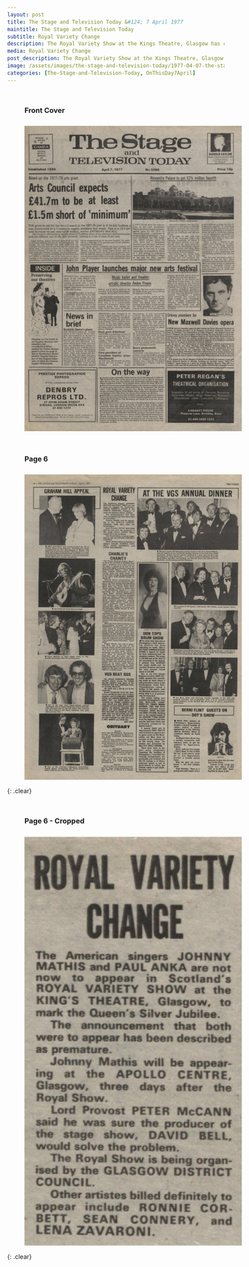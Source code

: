 ```yaml
---
layout: post
title: The Stage and Television Today &#124; 7 April 1977
maintitle: The Stage and Television Today
subtitle: Royal Variety Change
description: The Royal Variety Show at the Kings Theatre, Glasgow has changes to it's line up but Lena Zavaroni is confirmed to be in the show.
media: Royal Variety Change
post_description: The Royal Variety Show at the Kings Theatre, Glasgow has changes to it's line up but Lena Zavaroni is confirmed to be in the show.
image: /assets/images/the-stage-and-television-today/1977-04-07-the-stage-and-television-today-front-cover.png
categories: [The-Stage-and-Television-Today, OnThisDay7April]
---
```


<figure class="fig1">
<figcaption>
<h3 id="front-cover">Front Cover</h3>
</figcaption>
<a href="/assets/images/the-stage-and-television-today/1977-04-07-the-stage-and-television-today-front-cover.png"><img src="/assets/images/the-stage-and-television-today/1977-04-07-the-stage-and-television-today-front-cover.png" class="full-width zoom-in"></a>
</figure>

<figure class="fig2">
<figcaption>
<h3 id="page-6">Page 6</h3>
</figcaption>
<a href="/assets/images/the-stage-and-television-today/1977-04-07-the-stage-and-television-today-page-6.png"><img src="/assets/images/the-stage-and-television-today/1977-04-07-the-stage-and-television-today-page-6.png" class="full-width zoom-in"></a>
</figure>

{: .clear}

<figure class="fig1">
<figcaption>
<h3 id="page-6-cropped">Page 6 - Cropped</h3>
</figcaption>
<a href="/assets/images/the-stage-and-television-today/1977-04-07-the-stage-and-television-today-page-6-cropped.png"><img src="/assets/images/the-stage-and-television-today/1977-04-07-the-stage-and-television-today-page-6-cropped.png" class="full-width zoom-in"></a>
</figure>

<br />{: .clear}

<style>
.fig1 {float:left; width:49%;}

.fig2 {float:right; width:49%;}

figcaption {float:left; width:100%;}

@media screen and (orientation:portrait) {
.fig1, .fig2 {float:left; width:100%;}
figcaption {float:left; width:100%; margin-bottom: 10px;}
}
</style>

